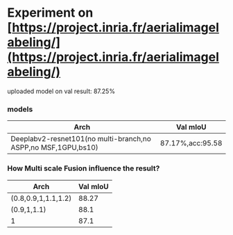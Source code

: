 
# Experiment on [https://project.inria.fr/aerialimagelabeling/](https://project.inria.fr/aerialimagelabeling/)


uploaded model on val result: 87.25%

### models

Arch | Val mIoU
------------ | -------------
Deeplabv2-resnet101(no multi-branch,no ASPP,no MSF,1GPU,bs10) | 87.17%,acc:95.58



### How Multi scale Fusion influence the result?

Arch | Val mIoU
------------ | -------------
(0.8,0.9,1,1.1,1.2) | 88.27
(0.9,1,1.1) | 88.1
1           | 87.1

